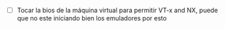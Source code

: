 
- [ ] Tocar la bios de la máquina virtual para permitir VT-x and NX, puede que no este iniciando bien los emuladores por esto